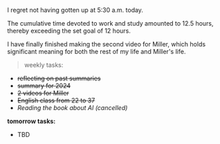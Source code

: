 I regret not having gotten up at 5:30 a.m. today.

The cumulative time devoted to work and study amounted to 12.5 hours, thereby exceeding the set goal of 12 hours.

I have finally finished making the second video for Miller, which holds significant meaning for both the rest of my life and Miller's life.

> weekly tasks:
+ ~~reflecting on past summaries~~
+ ~~summary for 2024~~
+ ~~2 videos for Miller~~
+ ~~English class from 22 to 37~~
+ *Reading the book about AI (cancelled)*

**tomorrow tasks:**
- TBD
